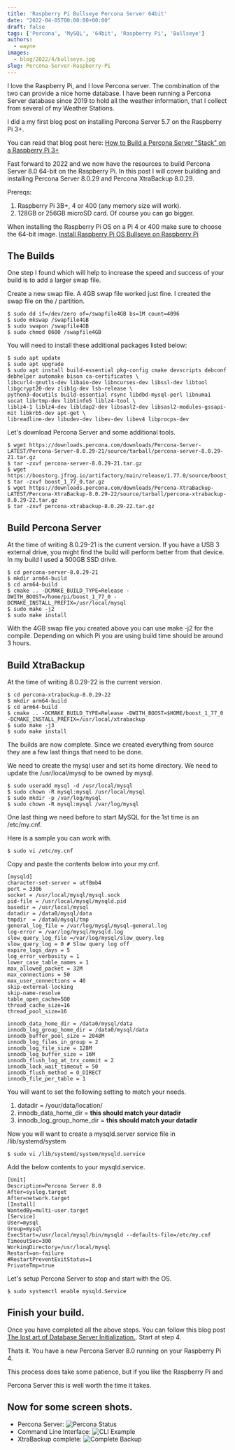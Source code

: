 ```yaml
---
title: 'Raspberry Pi Bullseye Percona Server 64bit'
date: "2022-04-05T00:00:00+00:00"
draft: false
tags: ['Percona', 'MySQL', '64bit', 'Raspberry Pi', 'Bullseye']
authors:
  - wayne
images:
  - blog/2022/4/bullseye.jpg
slug: Percona-Server-Raspberry-Pi
---
```


I love the Raspberry Pi, and I love Percona server. The combination of the two can provide a nice home database. I have been running a Percona Server database since 2019 to hold all the weather information, that I collect from several of my Weather Stations.

I did a my first blog post on installing Percona Server 5.7 on the Raspberry Pi 3+.

You can read that blog post here: 
[How to Build a Percona Server "Stack" on a Raspberry Pi 3+](https://percona.community/blog/2019/08/01/how-to-build-a-percona-server-stack-on-a-raspberry-pi-3/)

Fast forward to 2022 and we now have the resources to build Percona Server 8.0 64-bit on the Raspberry Pi. In this post I will cover building and installing Percona Server 8.0.29 and Percona XtraBackup 8.0.29.

Prereqs:

1. Raspberry Pi 3B+, 4 or 400 (any memory size will work).
2. 128GB or 256GB microSD card. Of course you can go bigger.

When installing the Raspberry Pi OS on a Pi 4 or 400 make sure to choose the 64-bit image.
[Install Raspberry Pi OS Bullseye on Raspberry Pi](https://raspberrytips.com/install-raspbian-raspberry-pi/)

## The Builds

One step I found which will help to increase the speed and success of your build is to add a larger swap file.

Create a new swap file. A 4GB swap file worked just fine. I created the swap file on the / partition.

```
$ sudo dd if=/dev/zero of=/swapfile4GB bs=1M count=4096
$ sudo mkswap /swapfile4GB
$ sudo swapon /swapfile4GB
$ sudo chmod 0600 /swapfile4GB
```

You will need to install these additional packages listed below:
```
$ sudo apt update
$ sudo apt upgrade
$ sudo apt install build-essential pkg-config cmake devscripts debconf debhelper automake bison ca-certificates \ 
libcurl4-gnutls-dev libaio-dev libncurses-dev libssl-dev libtool libgcrypt20-dev zlib1g-dev lsb-release \ 
python3-docutils build-essential rsync libdbd-mysql-perl libnuma1 socat librtmp-dev libtinfo5 liblz4-tool \ 
liblz4-1 liblz4-dev libldap2-dev libsasl2-dev libsasl2-modules-gssapi-mit libkrb5-dev apt-get \ 
libreadline-dev libudev-dev libev-dev libev4 libprocps-dev

```
Let's download Percona Server and some additional tools.

```
$ wget https://downloads.percona.com/downloads/Percona-Server-LATEST/Percona-Server-8.0.29-21/source/tarball/percona-server-8.0.29-21.tar.gz
$ tar -zxvf percona-server-8.0.29-21.tar.gz
$ wget https://boostorg.jfrog.io/artifactory/main/release/1.77.0/source/boost_1_77_0.tar.gz
$ tar -zxvf boost_1_77_0.tar.gz
$ wget https://downloads.percona.com/downloads/Percona-XtraBackup-LATEST/Percona-XtraBackup-8.0.29-22/source/tarball/percona-xtrabackup-8.0.29-22.tar.gz
$ tar -zxvf percona-xtrabackup-8.0.29-22.tar.gz
```

## Build Percona Server
At the time of writing 8.0.29-21 is the current version. If you have a USB 3 external drive, you might find the build will perform better from that device. In my build I used a 500GB SSD drive.

```
$ cd percona-server-8.0.29-21
$ mkdir arm64-build
$ cd arm64-build
$ cmake .. -DCMAKE_BUILD_TYPE=Release -DWITH_BOOST=/home/pi/boost_1_77_0 -DCMAKE_INSTALL_PREFIX=/usr/local/mysql
$ sudo make -j2
$ sudo make install
```
With the 4GB swap file you created above you can use make -j2 for the compile. Depending on which Pi you are using build time should be around 3 hours.

 ## Build XtraBackup
 At the time of writing 8.0.29-22 is the current version.
 ```
 $ cd percona-xtrabackup-8.0.29-22
 $ mkdir arm64-build
 $ cd arm64-build
 $ cmake .. -DCMAKE_BUILD_TYPE=Release -DWITH_BOOST=$HOME/boost_1_77_0 -DCMAKE_INSTALL_PREFIX=/usr/local/xtrabackup
 $ sudo make -j3
 $ sudo make install
 ```
The builds are now complete. Since we created everything from source they are a
few last things that need to be done.

We need to create the mysql user and set its home directory. We need to update the /usr/local/mysql to be owned by mysql.
```
$ sudo useradd mysql -d /usr/local/mysql
$ sudo chown -R mysql:mysql /usr/local/mysql
$ sudo mkdir -p /var/log/mysql
$ sudo chown -R mysql:mysql /var/log/mysql
```
One last thing we need before to start MySQL for the 1st time is an /etc/my.cnf.

Here is a sample you can work with.
```
$ sudo vi /etc/my.cnf
```
Copy and paste the contents below into your my.cnf.
```
[mysqld]
character-set-server = utf8mb4
port = 3306
socket = /usr/local/mysql/mysql.sock
pid-file = /usr/local/mysql/mysqld.pid
basedir = /usr/local/mysql
datadir = /data0/mysql/data
tmpdir  = /data0/mysql/tmp
general_log_file = /var/log/mysql/mysql-general.log
log-error = /var/log/mysql/mysqld.log
slow_query_log_file =/var/log/mysql/slow_query.log
slow_query_log = 0 # Slow query log off
expire_logs_days = 5
log_error_verbosity = 1
lower_case_table_names = 1
max_allowed_packet = 32M
max_connections = 50
max_user_connections = 40
skip-external-locking
skip-name-resolve
table_open_cache=500
thread_cache_size=16
thread_pool_size=16

innodb_data_home_dir = /data0/mysql/data
innodb_log_group_home_dir = /data0/mysql/data
innodb_buffer_pool_size = 2048M
innodb_log_files_in_group = 2
innodb_log_file_size = 128M
innodb_log_buffer_size = 16M
innodb_flush_log_at_trx_commit = 2
innodb_lock_wait_timeout = 50
innodb_flush_method = O_DIRECT
innodb_file_per_table = 1

```
You will want to set the following setting to match your needs.

1. datadir = /your/data/location/
2. innodb_data_home_dir = **this should match your datadir**
3. innodb_log_group_home_dir = **this should match your datadir**

Now you will want to create a mysqld.server service file in /lib/systemd/system
```
$ sudo vi /lib/systemd/system/mysqld.service
```
Add the below contents to your mysqld.service.
```
[Unit]
Description=Percona Server 8.0
After=syslog.target
After=network.target
[Install]
WantedBy=multi-user.target
[Service]
User=mysql
Group=mysql
ExecStart=/usr/local/mysql/bin/mysqld --defaults-file=/etc/my.cnf
TimeoutSec=300
WorkingDirectory=/usr/local/mysql
Restart=on-failure
#RestartPreventExitStatus=1
PrivateTmp=true
```
Let's setup Percona Server to stop and start with the OS.
```
$ sudo systemctl enable mysqld.Service
```
## Finish your build.
Once you have completed all the above steps. You can follow this blog post
[The lost art of Database Server Initialization.](https://percona.community/blog/2021/09/06/lost-art-of-database-server-initialization/). Start at step 4.

Thats it. You have a new Percona Server 8.0 running on your Raspberry Pi 4.

This process does take some patience, but if you like the Raspberry Pi and

Percona Server this is well worth the time it takes.

## Now for some screen shots.

- Percona Server: ![Percona Status](blog/2022/4/percona-systemctl-status.png)
- Command Line Interface: ![CLI Example](blog/2022/4/percona-server-running.png)
- XtraBackup complete: ![Complete Backup](blog/2022/4/percona-xtrabackup.png)
